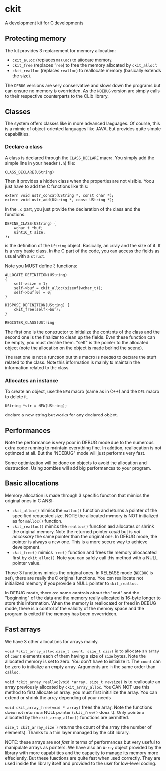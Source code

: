 # ckit
A development kit for C developments

## Protecting memory

The kit provides 3 replacement for memory allocation:

- `ckit_alloc` (replaces `malloc`) to allocate memory.
- `ckit_free` (replaces `free`) to free the memory allocated by `ckit_alloc`^.
- `ckit_realloc` (replaces `realloc`) to reallocate memory (basically extends the size).

The `DEBUG` versions are very conservative and slows down the programs but can ensure 
no memory is overridden. As the `NDEBUG` version are simply calls to their respective
counterparts to the CLib library.

## Classes

The system offers classes like in more advanced languages. Of course, this is a mimic
of object-oriented languages like JAVA. But provides quite simple capabilities.

### Declare a class

A class is declared through the `CLASS_DECLARE` macro. You simply add the simple line
in your header (`.h`) file:

    CLASS_DECLARE(UString)

Then it provides a hidden class when the properties are not visible. Yoou just have to
add the C functions like this:

    extern void ustr_concat(UString *, const char *);
    extern void ustr_add(UString *, const UString *);

In the `.c` part, you just provide the declaration of the class and the functions.

    DEFINE_CLASS(UString) {
        wchar_t *buf;
        uint16_t size;
    };

is the definition of the `UString` object. Basically, an array and the size of it. It is a
very basic class. In the C part of the code, you can access the fields as usual with a `struct`.

Note you MUST define 3 functions:

    ALLOCATE_DEFINITION(UString)
    {
        self->size = 1;
        self->buf = ckit_alloc(sizeof(wchar_t));
        self->buf[0] = 0;
    }

    DISPOSE_DEFINITION(UString) {
        ckit_free(self->buf);
    }

    REGISTER_CLASS(UString)

The first one is the constructor to initialize the contents of the class and the second one
is the finalizer to clean up the fields. Even these function can be empty, you must decalre them.
"self" is the pointer to the allocated object (note the allocation on the object is made behind the scene).

The last one is not a function but this macro is needed to declare the stuff related to the class. Note
this information is mainly to maintain the information related to the class.

### Allocates an instance

To create an object, use the `NEW` macro (same as in C++) and the `DEL` macro to delete it.

    UString *str = NEW(UString);

declare a new string but works for any declared object.

## Performances

Note the performance is very poor in DEBUG mode due to the numerous extra code running to maintain
everything fine. In addtion, reallocation is not optimzed at all. But the "NDEBUG" mode will just
performs very fast.

Some optimization will be done on objects to avoid the allocation and destruction. Using zombies will
add big performances to your program.

## Basic allocations

Memory allocation is made through 3 specific function that mimics the original ones in C ANSI:

- `ckit_alloc()` mimics the `malloc()` function and returns a pointer of the specified requested size.
NOTE the allocated memory is NOT initialized as for `malloc()` function.
- `ckit_realloc()` mimics the `realloc()` function and allocates or shrink the original memory. Note
the returned pointer _could_ but is _not necessary_ the same pointer than the original one. In DEBUG
mode, the pointer is always a new one. This is a more secure way to achieve development.
- `ckit_free()` mimics `free()` function and frees the memory allocacated first by `ckit_alloc()`. Note
you can safely call this method with a NULL pointer value.

Those 3 functions mimics the original ones. In RELEASE mode (`NDEBUG` is set), there are really the
C original functions. You can reallocate not initialized memory if you provide a NULL pointer to
`ckit_realloc`.

In DEBUG mode, there are some controls about the "end" and the "beginning" of the data and the memory
really allocated is 16-byte longer to store this information. When the memory is reallocated or freed
in DEBUG mode, there is a control of the validity of the memory space and the program is exited if the
memory has been ovverridden.


## Fast arrays

We have 3 other allocations for arrays mainly.

`void *ckit_array_alloc(size_t count, size_t size)` is to allocate an array of `count`
elements each of them having a size of `size` bytes. Note the allocated memory is set to zero. 
You don't have to initialize it. The `count` can be zero to initialize an empty array. Arguments are
in the same order than `calloc`.

`void *ckit_array_realloc(void *array, size_t newsize)` is to reallocate an array previously
allocated by `ckit_array_alloc`. You CAN NOT use this method to first allocate an array: you must first
initialize the array. You can extend or shrink the array depending of your needs.

`void ckit_array_free(void * array)` frees the array. Note the functions does not returns a NULL
pointer (`ckit_free()` does it). Only pointers allocated by the `ckit_array_alloc()` functions are
permitted.

`size_t ckit_array_size()` returns the count of the array (the number of elements). Thanks to a thin layer managed by the ckit
library.

NOTE: these arrays are not _fast_ in terms of performances but very useful to manipulate arrays as
pointers. We have also an `Array` object provided by the library with more capabilities and the
capacity to manage its memory more effeciently. But these functions are quite fast when used
correctly. They are used inside the library itself and provided to the user for low-level coding.






